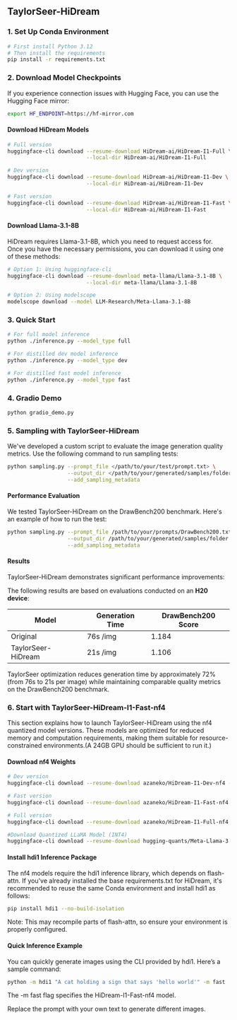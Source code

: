 ## TaylorSeer-HiDream

### 1. Set Up Conda Environment

```bash
# First install Python 3.12
# Then install the requirements
pip install -r requirements.txt
```

### 2. Download Model Checkpoints

If you experience connection issues with Hugging Face, you can use the Hugging Face mirror:

```bash
export HF_ENDPOINT=https://hf-mirror.com
```

#### Download HiDream Models

```bash
# Full version
huggingface-cli download --resume-download HiDream-ai/HiDream-I1-Full \
                         --local-dir HiDream-ai/HiDream-I1-Full

# Dev version
huggingface-cli download --resume-download HiDream-ai/HiDream-I1-Dev \
                         --local-dir HiDream-ai/HiDream-I1-Dev

# Fast version
huggingface-cli download --resume-download HiDream-ai/HiDream-I1-Fast \
                         --local-dir HiDream-ai/HiDream-I1-Fast
```

#### Download Llama-3.1-8B

HiDream requires Llama-3.1-8B, which you need to request access for. Once you have the necessary permissions, you can download it using one of these methods:

```bash
# Option 1: Using huggingface-cli
huggingface-cli download --resume-download meta-llama/Llama-3.1-8B \
                         --local-dir meta-llama/Llama-3.1-8B

# Option 2: Using modelscope
modelscope download --model LLM-Research/Meta-Llama-3.1-8B
```

### 3. Quick Start

```bash
# For full model inference
python ./inference.py --model_type full

# For distilled dev model inference
python ./inference.py --model_type dev

# For distilled fast model inference
python ./inference.py --model_type fast

```

### 4. Gradio Demo

```bash
python gradio_demo.py 
```

### 5. Sampling with TaylorSeer-HiDream

We've developed a custom script to evaluate the image generation quality metrics. Use the following command to run sampling tests:

```bash
python sampling.py --prompt_file </path/to/your/test/prompt.txt> \
                   --output_dir </path/to/your/generated/samples/folder> \
                   --add_sampling_metadata 
```

#### Performance Evaluation

We tested TaylorSeer-HiDream on the DrawBench200 benchmark. Here's an example of how to run the test:

```bash
python sampling.py --prompt_file /path/to/your/prompts/DrawBench200.txt \
                   --output_dir /path/to/your/generated/samples/folder \
                   --add_sampling_metadata
```

#### Results

TaylorSeer-HiDream demonstrates significant performance improvements:

The following results are based on evaluations conducted on an **H20 device**:

| Model              | Generation Time | DrawBench200 Score |
| ------------------ | --------------- | ------------------ |
| Original           | 76s /img   | 1.184              |
| TaylorSeer-HiDream | 21s /img   | 1.106              |

TaylorSeer optimization reduces generation time by approximately 72% (from 76s to 21s per image) while maintaining comparable quality metrics on the DrawBench200 benchmark.



### 6. Start with TaylorSeer-HiDream-I1-Fast-nf4

This section explains how to launch TaylorSeer-HiDream using the nf4 quantized model versions. These models are optimized for reduced memory and computation requirements, making them suitable for resource-constrained environments.(A 24GB GPU should be sufficient to run it.)

#### Download nf4 Weights

```bash
# Dev version
huggingface-cli download --resume-download azaneko/HiDream-I1-Dev-nf4 --local-dir /root/autodl-tmp/pretrained_models/azaneko/HiDream-I1-Dev-nf4

# Fast version
huggingface-cli download --resume-download azaneko/HiDream-I1-Fast-nf4 --local-dir /root/autodl-tmp/pretrained_models/azaneko/HiDream-I1-Fast-nf4

# Full version
huggingface-cli download --resume-download azaneko/HiDream-I1-Full-nf4 --local-dir /root/autodl-tmp/pretrained_models/azaneko/HiDream-I1-Full-nf4

#Download Quantized LLaMA Model (INT4)
huggingface-cli download --resume-download hugging-quants/Meta-Llama-3.1-8B-Instruct-GPTQ-INT4 --local-dir /root/autodl-tmp/pretrained_models/hugging-quants/Meta-Llama-3.1-8B-Instruct-GPTQ-INT4
```

#### Install hdi1 Inference Package
The nf4 models require the hdi1 inference library, which depends on flash-attn. If you've already installed the base requirements.txt for HiDream, it's recommended to reuse the same Conda environment and install hdi1 as follows:
```bash
pip install hdi1 --no-build-isolation
```
Note: This may recompile parts of flash-attn, so ensure your environment is properly configured.

#### Quick Inference Example
You can quickly generate images using the CLI provided by hdi1. Here’s a sample command:
```bash
python -m hdi1 "A cat holding a sign that says 'hello world'" -m fast
```
The -m fast flag specifies the HiDream-I1-Fast-nf4 model.

Replace the prompt with your own text to generate different images.


